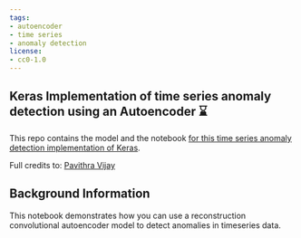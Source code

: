 ```yaml
---
tags:
- autoencoder
- time series
- anomaly detection
license:
- cc0-1.0
---
```


## Keras Implementation of time series anomaly detection using an Autoencoder ⌛

This repo contains the model and the notebook [for this time series anomaly detection implementation of Keras](https://keras.io/examples/timeseries/timeseries_anomaly_detection/).

Full credits to: [Pavithra Vijay](https://github.com/pavithrasv)

## Background Information
This notebook demonstrates how you can use a reconstruction convolutional autoencoder model to detect anomalies in timeseries data.